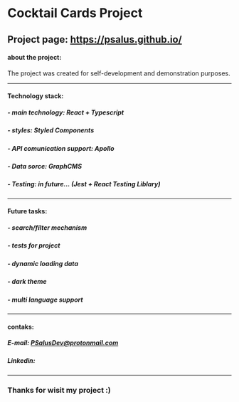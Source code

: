 # Cocktail Cards Project

## Project page: https://psalus.github.io/

#### about the project:

The project was created for self-development and demonstration purposes.

---

#### Technology stack:

##### - main technology: React + Typescript

##### - styles: Styled Components

##### - API comunication support: Apollo

##### - Data sorce: GraphCMS

##### - Testing: in future... (Jest + React Testing Liblary)

---

#### Future tasks:

##### - search/filter mechanism

##### - tests for project

##### - dynamic loading data

##### - dark theme

##### - multi language support

---

#### contaks:

##### E-mail: PSalusDev@protonmail.com

##### Linkedin:

---

### Thanks for wisit my project :)
